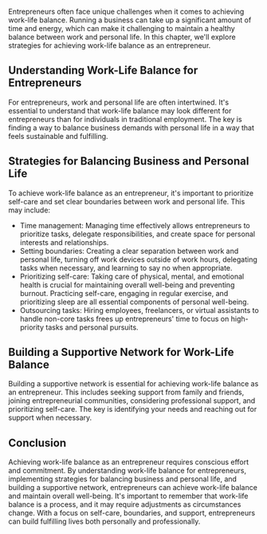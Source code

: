 
Entrepreneurs often face unique challenges when it comes to achieving work-life balance. Running a business can take up a significant amount of time and energy, which can make it challenging to maintain a healthy balance between work and personal life. In this chapter, we'll explore strategies for achieving work-life balance as an entrepreneur.

Understanding Work-Life Balance for Entrepreneurs
-------------------------------------------------

For entrepreneurs, work and personal life are often intertwined. It's essential to understand that work-life balance may look different for entrepreneurs than for individuals in traditional employment. The key is finding a way to balance business demands with personal life in a way that feels sustainable and fulfilling.

Strategies for Balancing Business and Personal Life
---------------------------------------------------

To achieve work-life balance as an entrepreneur, it's important to prioritize self-care and set clear boundaries between work and personal life. This may include:

* Time management: Managing time effectively allows entrepreneurs to prioritize tasks, delegate responsibilities, and create space for personal interests and relationships.
* Setting boundaries: Creating a clear separation between work and personal life, turning off work devices outside of work hours, delegating tasks when necessary, and learning to say no when appropriate.
* Prioritizing self-care: Taking care of physical, mental, and emotional health is crucial for maintaining overall well-being and preventing burnout. Practicing self-care, engaging in regular exercise, and prioritizing sleep are all essential components of personal well-being.
* Outsourcing tasks: Hiring employees, freelancers, or virtual assistants to handle non-core tasks frees up entrepreneurs' time to focus on high-priority tasks and personal pursuits.

Building a Supportive Network for Work-Life Balance
---------------------------------------------------

Building a supportive network is essential for achieving work-life balance as an entrepreneur. This includes seeking support from family and friends, joining entrepreneurial communities, considering professional support, and prioritizing self-care. The key is identifying your needs and reaching out for support when necessary.

Conclusion
----------

Achieving work-life balance as an entrepreneur requires conscious effort and commitment. By understanding work-life balance for entrepreneurs, implementing strategies for balancing business and personal life, and building a supportive network, entrepreneurs can achieve work-life balance and maintain overall well-being. It's important to remember that work-life balance is a process, and it may require adjustments as circumstances change. With a focus on self-care, boundaries, and support, entrepreneurs can build fulfilling lives both personally and professionally.
